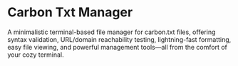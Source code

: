 # Carbon Txt Manager

A minimalistic terminal-based file manager for carbon.txt files, offering syntax validation, URL/domain reachability testing, lightning-fast formatting, easy file viewing, and powerful management tools—all from the comfort of your cozy terminal.